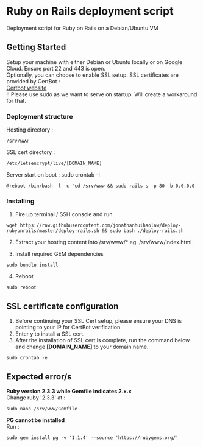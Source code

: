 # Ruby on Rails deployment script
Deployment script for Ruby on Rails on a Debian/Ubuntu VM

## Getting Started

Setup your machine with either Debian or Ubuntu locally or on Google Cloud. Ensure port 22 and 443 is open.<br>
Optionally, you can choose to enable SSL setup. SSL certificates are provided by CertBot :<br>
[Certbot website](https://certbot.eff.org/about/)<br>
!! Please use sudo as we want to serve on startup. Will create a workaround for that.

### Deployment structure

Hosting directory :
```
/srv/www
```
SSL cert directory :
```
/etc/letsencrypt/live/[DOMAIN_NAME]
```

Server start on boot :
sudo crontab -l
```
@reboot /bin/bash -l -c 'cd /srv/www && sudo rails s -p 80 -b 0.0.0.0'
```

### Installing

1. Fire up terminal / SSH console and run

```
wget https://raw.githubusercontent.com/jonathanhuihaolaw/deploy-rubyonrails/master/deploy-rails.sh && sudo bash ./deploy-rails.sh
```

2. Extract your hosting content into /srv/www/*
    eg. /srv/www/index.html
    
3. Install required GEM dependencies
```
sudo bundle install
```

4. Reboot
```
sudo reboot
```

## SSL certificate configuration
1. Before continuing your SSL Cert setup, please ensure your DNS is pointing to your IP for CertBot verification.<br>
2. Enter y to install a SSL cert.
3. After the installation of SSL cert is complete, run the command below and change **[DOMAIN_NAME]** to your domain name.
```
sudo crontab -e
```


## Expected error/s

**Ruby version 2.3.3 while Gemfile indicates 2.x.x**<br>
Change ruby '2.3.3' at :
```
sudo nano /srv/www/Gemfile
```

**PG cannot be installed**<br>
Run :
```
sudo gem install pg -v '1.1.4' --source 'https://rubygems.org/'
```


